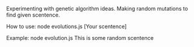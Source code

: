 Experimenting with genetic algorithm ideas.
Making random mutations to find given scentence.

How to use:
node evolutions.js [Your scentence]

Example: node evolution.js This is some random scentence
